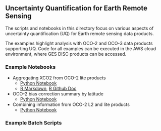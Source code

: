 ## Uncertainty Quantification for Earth Remote Sensing

The scripts and notebooks in this directory focus on various aspects of uncertainty quantification (UQ) for Earth remote sensing data products. 

The examples highlight analysis with OCO-2 and OCO-3 data products supporting UQ. Code for all examples can be executed in the AWS cloud environment, where GES DISC products can be accessed.

### Example Notebooks 

* Aggregating XCO2 from OCO-2 lite products
    - [Python Notebook](oco2_s3_lite_agg.ipynb)
    - [R Markdown](oco2_s3_lite_agg_httr.Rmd), [R Github Doc](oco2_s3_lite_agg_httr.md)
* OCO-2 bias correction summary by latitude
    - [Python Notebook](oco2_s3_bc_lat_smry.ipynb)
* Combining information from OCO-2 L2 and lite products
    - [Python Notebook](oco2_s3_lite_l2dia_comp.ipynb)

### Example Batch Scripts
